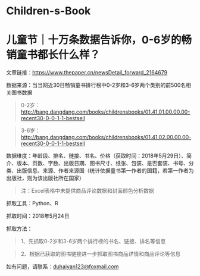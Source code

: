 # Children-s-Book
儿童节｜十万条数据告诉你，0-6岁的畅销童书都长什么样？
=========
文章链接：https://www.thepaper.cn/newsDetail_forward_2164679


数据来源：当当网近30日畅销童书排行榜中0-2岁和3-6岁两个类别的前500名相关图书数据

> 0-2岁：http://bang.dangdang.com/books/childrensbooks/01.41.01.00.00.00-recent30-0-0-1-1-bestsell

> 3-6岁：http://bang.dangdang.com/books/childrensbooks/01.41.02.00.00.00-recent30-0-0-1-1-bestsell

数据维度：年龄段、排名、链接、书名、价格（获取时间：2018年5月29日）、简介、版本、页数、字数、出版日期、图书尺寸、纸张、包装、是否套装、书号、分类、出版信息、来源、作者来源国（统计依据童书第一作者的国籍，若第一作者为出版社，则为该出版社所在国家）

> 注：Excel表格中未提供商品评论数据和封面颜色分析数据

抓取工具：Python、R

抓取时间：2018年5月24日

抓取方法：

> 1、先抓取0-2岁和3-6岁两个排行榜的书名、链接、排名等信息

> 2、根据已获取的图书链接进一步抓取图书商品详情和商品评论等信息



如有问题，请联系：duhaiyan123@foxmail.com

